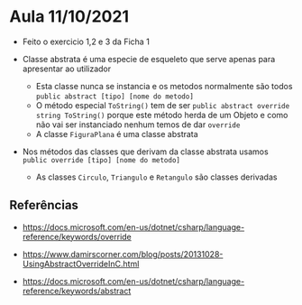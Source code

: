 # Aula 11/10/2021

- Feito o exercicio 1,2 e 3 da Ficha 1

- Classe abstrata é uma especie de esqueleto que serve apenas para apresentar ao utilizador
	- Esta classe nunca se instancia e os metodos normalmente são todos `public abstract [tipo] [nome do metodo]`
	- O método especial `ToString()` tem de ser `public abstract override string ToString()` porque este método herda de um Objeto e como não vai ser instanciado nenhum temos de dar `override`
	- A classe `FiguraPlana` é uma classe abstrata

- Nos métodos das classes que derivam da classe abstrata usamos `public override [tipo] [nome do metodo]`
	- As classes `Circulo`, `Triangulo` e `Retangulo` são classes derivadas


## Referências

* https://docs.microsoft.com/en-us/dotnet/csharp/language-reference/keywords/override

* https://www.damirscorner.com/blog/posts/20131028-UsingAbstractOverrideInC.html

* https://docs.microsoft.com/en-us/dotnet/csharp/language-reference/keywords/abstract
